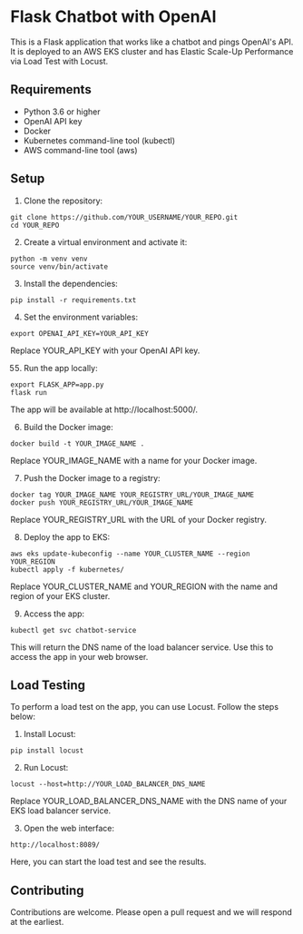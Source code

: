 # Flask Chatbot with OpenAI

This is a Flask application that works like a chatbot and pings OpenAI's API. It is deployed to an AWS EKS cluster and has Elastic Scale-Up Performance via Load Test with Locust.

## Requirements

* Python 3.6 or higher
* OpenAI API key
* Docker
* Kubernetes command-line tool (kubectl)
* AWS command-line tool (aws)

## Setup

1. Clone the repository:

```
git clone https://github.com/YOUR_USERNAME/YOUR_REPO.git
cd YOUR_REPO

```

2. Create a virtual environment and activate it:

```
python -m venv venv
source venv/bin/activate
```

3. Install the dependencies:

```
pip install -r requirements.txt
```

4. Set the environment variables:

```
export OPENAI_API_KEY=YOUR_API_KEY
```

Replace YOUR_API_KEY with your OpenAI API key.

55. Run the app locally:

```
export FLASK_APP=app.py
flask run
```

The app will be available at http://localhost:5000/.

6. Build the Docker image:

```
docker build -t YOUR_IMAGE_NAME .
```

Replace YOUR_IMAGE_NAME with a name for your Docker image.

7. Push the Docker image to a registry:

```
docker tag YOUR_IMAGE_NAME YOUR_REGISTRY_URL/YOUR_IMAGE_NAME
docker push YOUR_REGISTRY_URL/YOUR_IMAGE_NAME
```

Replace YOUR_REGISTRY_URL with the URL of your Docker registry.

8. Deploy the app to EKS:

```
aws eks update-kubeconfig --name YOUR_CLUSTER_NAME --region YOUR_REGION
kubectl apply -f kubernetes/
```

Replace YOUR_CLUSTER_NAME and YOUR_REGION with the name and region of your EKS cluster.

9. Access the app:

```
kubectl get svc chatbot-service
```

This will return the DNS name of the load balancer service. Use this to access the app in your web browser.

## Load Testing

To perform a load test on the app, you can use Locust. Follow the steps below:

1. Install Locust:

```
pip install locust
```

2. Run Locust:

```
locust --host=http://YOUR_LOAD_BALANCER_DNS_NAME
```

Replace YOUR_LOAD_BALANCER_DNS_NAME with the DNS name of your EKS load balancer service.

3. Open the web interface:

```
http://localhost:8089/
```

Here, you can start the load test and see the results.

## Contributing

Contributions are welcome. Please open a pull request and we will respond at the earliest.


